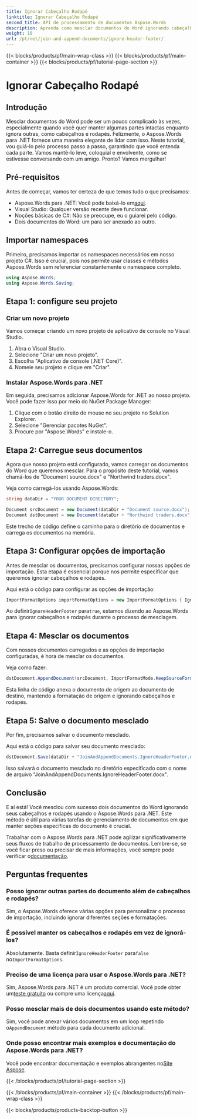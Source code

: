 ```yaml
---
title: Ignorar Cabeçalho Rodapé
linktitle: Ignorar Cabeçalho Rodapé
second_title: API de processamento de documentos Aspose.Words
description: Aprenda como mesclar documentos do Word ignorando cabeçalhos e rodapés usando o Aspose.Words para .NET com este guia passo a passo.
weight: 10
url: /pt/net/join-and-append-documents/ignore-header-footer/
---
```


{{< blocks/products/pf/main-wrap-class >}}
{{< blocks/products/pf/main-container >}}
{{< blocks/products/pf/tutorial-page-section >}}

# Ignorar Cabeçalho Rodapé

## Introdução

Mesclar documentos do Word pode ser um pouco complicado às vezes, especialmente quando você quer manter algumas partes intactas enquanto ignora outras, como cabeçalhos e rodapés. Felizmente, o Aspose.Words para .NET fornece uma maneira elegante de lidar com isso. Neste tutorial, vou guiá-lo pelo processo passo a passo, garantindo que você entenda cada parte. Vamos mantê-lo leve, coloquial e envolvente, como se estivesse conversando com um amigo. Pronto? Vamos mergulhar!

## Pré-requisitos

Antes de começar, vamos ter certeza de que temos tudo o que precisamos:

-  Aspose.Words para .NET: Você pode baixá-lo em[aqui](https://releases.aspose.com/words/net/).
- Visual Studio: Qualquer versão recente deve funcionar.
- Noções básicas de C#: Não se preocupe, eu o guiarei pelo código.
- Dois documentos do Word: um para ser anexado ao outro.

## Importar namespaces

Primeiro, precisamos importar os namespaces necessários em nosso projeto C#. Isso é crucial, pois nos permite usar classes e métodos Aspose.Words sem referenciar constantemente o namespace completo.

```csharp
using Aspose.Words;
using Aspose.Words.Saving;
```

## Etapa 1: configure seu projeto

### Criar um novo projeto

Vamos começar criando um novo projeto de aplicativo de console no Visual Studio.

1. Abra o Visual Studio.
2. Selecione "Criar um novo projeto".
3. Escolha "Aplicativo de console (.NET Core)".
4. Nomeie seu projeto e clique em "Criar".

### Instalar Aspose.Words para .NET

Em seguida, precisamos adicionar Aspose.Words for .NET ao nosso projeto. Você pode fazer isso por meio do NuGet Package Manager:

1. Clique com o botão direito do mouse no seu projeto no Solution Explorer.
2. Selecione "Gerenciar pacotes NuGet".
3. Procure por "Aspose.Words" e instale-o.

## Etapa 2: Carregue seus documentos

Agora que nosso projeto está configurado, vamos carregar os documentos do Word que queremos mesclar. Para o propósito deste tutorial, vamos chamá-los de "Document source.docx" e "Northwind traders.docx".

Veja como carregá-los usando Aspose.Words:

```csharp
string dataDir = "YOUR DOCUMENT DIRECTORY";

Document srcDocument = new Document(dataDir + "Document source.docx");
Document dstDocument = new Document(dataDir + "Northwind traders.docx");
```

Este trecho de código define o caminho para o diretório de documentos e carrega os documentos na memória.

## Etapa 3: Configurar opções de importação

Antes de mesclar os documentos, precisamos configurar nossas opções de importação. Esta etapa é essencial porque nos permite especificar que queremos ignorar cabeçalhos e rodapés.

Aqui está o código para configurar as opções de importação:

```csharp
ImportFormatOptions importFormatOptions = new ImportFormatOptions { IgnoreHeaderFooter = true };
```

 Ao definir`IgnoreHeaderFooter` para`true`, estamos dizendo ao Aspose.Words para ignorar cabeçalhos e rodapés durante o processo de mesclagem.

## Etapa 4: Mesclar os documentos

Com nossos documentos carregados e as opções de importação configuradas, é hora de mesclar os documentos.

Veja como fazer:

```csharp
dstDocument.AppendDocument(srcDocument, ImportFormatMode.KeepSourceFormatting, importFormatOptions);
```

Esta linha de código anexa o documento de origem ao documento de destino, mantendo a formatação de origem e ignorando cabeçalhos e rodapés.

## Etapa 5: Salve o documento mesclado

Por fim, precisamos salvar o documento mesclado. 

Aqui está o código para salvar seu documento mesclado:

```csharp
dstDocument.Save(dataDir + "JoinAndAppendDocuments.IgnoreHeaderFooter.docx");
```

Isso salvará o documento mesclado no diretório especificado com o nome de arquivo "JoinAndAppendDocuments.IgnoreHeaderFooter.docx".

## Conclusão

E aí está! Você mesclou com sucesso dois documentos do Word ignorando seus cabeçalhos e rodapés usando o Aspose.Words para .NET. Este método é útil para várias tarefas de gerenciamento de documentos em que manter seções específicas do documento é crucial.

Trabalhar com o Aspose.Words para .NET pode agilizar significativamente seus fluxos de trabalho de processamento de documentos. Lembre-se, se você ficar preso ou precisar de mais informações, você sempre pode verificar o[documentação](https://reference.aspose.com/words/net/).

## Perguntas frequentes

### Posso ignorar outras partes do documento além de cabeçalhos e rodapés?

Sim, o Aspose.Words oferece várias opções para personalizar o processo de importação, incluindo ignorar diferentes seções e formatações.

### É possível manter os cabeçalhos e rodapés em vez de ignorá-los?

 Absolutamente. Basta definir`IgnoreHeaderFooter` para`false` no`ImportFormatOptions`.

### Preciso de uma licença para usar o Aspose.Words para .NET?

 Sim, Aspose.Words para .NET é um produto comercial. Você pode obter um[teste gratuito](https://releases.aspose.com/) ou compre uma licença[aqui](https://purchase.aspose.com/buy).

### Posso mesclar mais de dois documentos usando este método?

 Sim, você pode anexar vários documentos em um loop repetindo o`AppendDocument` método para cada documento adicional.

### Onde posso encontrar mais exemplos e documentação do Aspose.Words para .NET?

 Você pode encontrar documentação e exemplos abrangentes no[Site Aspose](https://reference.aspose.com/words/net/).

{{< /blocks/products/pf/tutorial-page-section >}}

{{< /blocks/products/pf/main-container >}}
{{< /blocks/products/pf/main-wrap-class >}}

{{< blocks/products/products-backtop-button >}}
